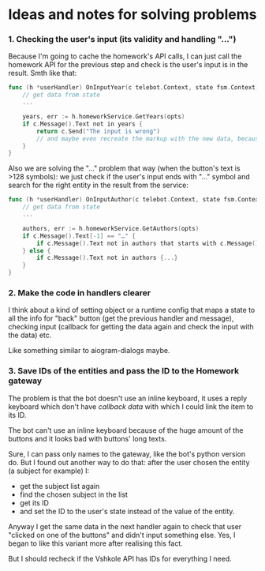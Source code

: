 # Ideas and notes for solving problems

### 1. Checking the user's input (its validity and handling "…")
Because I'm going to cache the homework's API calls, I can just call the homework API for the previous step and check is the user's input is in the result. Smth like that:
```go
func (h *userHandler) OnInputYear(c telebot.Context, state fsm.Context) error {
    // get data from state
    ...

    years, err := h.homeworkService.GetYears(opts)
    if c.Message().Text not in years {
        return c.Send("The input is wrong")
        // and maybe even recreate the markup with the new data, because the old markup can be outdated
    }
}
```

Also we are solving the "…" problem that way (when the button's text is >128 symbols): we just check if the user's input ends with "…" symbol and search for the right entity in the result from the service:
```go
func (h *userHandler) OnInputAuthor(c telebot.Context, state fsm.Context) error {
    // get data from state
    ...

    authors, err := h.homeworkService.GetAuthors(opts)
    if c.Message().Text[-1] == "…" {
        if c.Message().Text not in authors that starts with c.Message().Text[:-1] {...}
    } else {
        if c.Message().Text not in authors {...}
    }
}
```

### 2. Make the code in handlers clearer
I think about a kind of setting object or a runtime config that maps a state to all the info for "back" button (get the previous handler and message), checking input (callback for getting the data again and check the input with the data) etc.

Like something similar to aiogram-dialogs maybe.

### 3. Save IDs of the entities and pass the ID to the Homework gateway
The problem is that the bot doesn't use an inline keyboard, it uses a reply keyboard which don't have *callback data* with which I could link the item to its ID.

The bot can't use an inline keyboard because of the huge amount of the buttons and it looks bad with buttons' long texts.

Sure, I can pass only names to the gateway, like the bot's python version do.
But I found out another way to do that: after the user chosen the entity (a subject for example) I:
- get the subject list again
- find the chosen subject in the list
- get its ID
- and set the ID to the user's state instead of the value of the entity.

Anyway I get the same data in the next handler again to check that user "clicked on one of the buttons" and didn't input something else. Yes, I began to like this variant more after realising this fact.

But I should recheck if the Vshkole API has IDs for everything I need.
